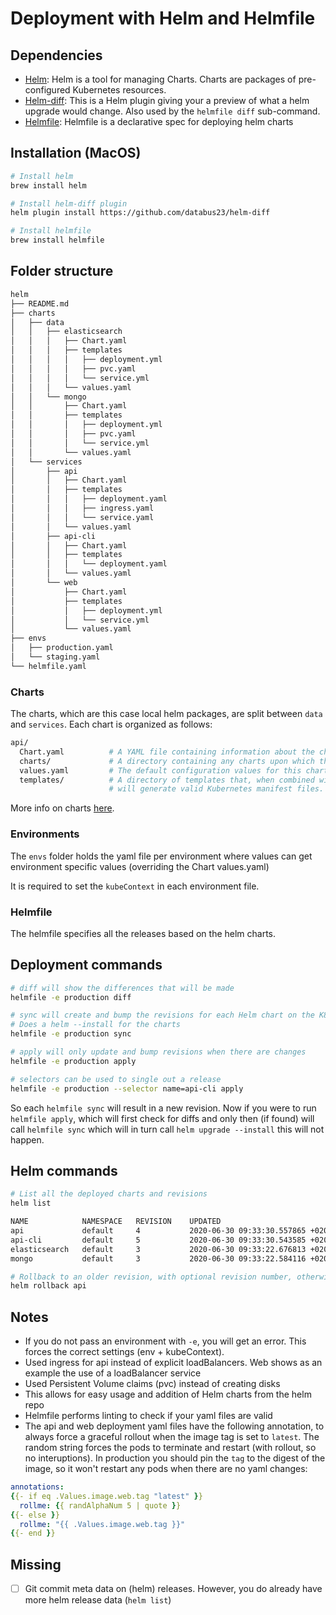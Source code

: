 # Deployment with Helm and Helmfile

## Dependencies
- [Helm](https://github.com/helm/helm): Helm is a tool for managing Charts. Charts are packages of pre-configured Kubernetes resources.
- [Helm-diff](https://github.com/databus23/helm-diff): This is a Helm plugin giving your a preview of what a helm upgrade would change. Also used by the `helmfile diff` sub-command.
- [Helmfile](https://github.com/roboll/helmfile): Helmfile is a declarative spec for deploying helm charts

## Installation (MacOS)

```bash
# Install helm
brew install helm

# Install helm-diff plugin
helm plugin install https://github.com/databus23/helm-diff

# Install helmfile
brew install helmfile
```

## Folder structure

```bash
helm
├── README.md
├── charts
│   ├── data
│   │   ├── elasticsearch
│   │   │   ├── Chart.yaml
│   │   │   ├── templates
│   │   │   │   ├── deployment.yml
│   │   │   │   ├── pvc.yaml
│   │   │   │   └── service.yml
│   │   │   └── values.yaml
│   │   └── mongo
│   │       ├── Chart.yaml
│   │       ├── templates
│   │       │   ├── deployment.yml
│   │       │   ├── pvc.yaml
│   │       │   └── service.yml
│   │       └── values.yaml
│   └── services
│       ├── api
│       │   ├── Chart.yaml
│       │   ├── templates
│       │   │   ├── deployment.yaml
│       │   │   ├── ingress.yaml
│       │   │   └── service.yaml
│       │   └── values.yaml
│       ├── api-cli
│       │   ├── Chart.yaml
│       │   ├── templates
│       │   │   └── deployment.yaml
│       │   └── values.yaml
│       └── web
│           ├── Chart.yaml
│           ├── templates
│           │   ├── deployment.yml
│           │   └── service.yml
│           └── values.yaml
├── envs
│   ├── production.yaml
│   └── staging.yaml
└── helmfile.yaml
```
### Charts
The charts, which are this case local helm packages, are split between `data` and `services`. Each chart is organized as follows:
```bash
api/
  Chart.yaml          # A YAML file containing information about the chart
  charts/             # A directory containing any charts upon which this chart depends.
  values.yaml         # The default configuration values for this chart
  templates/          # A directory of templates that, when combined with values,
                      # will generate valid Kubernetes manifest files.
```
More info on charts [here](https://helm.sh/docs/topics/charts/).

### Environments
The `envs` folder holds the yaml file per environment where values can get environment specific values (overriding the Chart values.yaml)

It is required to set the `kubeContext` in each environment file.

### Helmfile

The helmfile specifies all the releases based on the helm charts.

## Deployment commands

```bash
# diff will show the differences that will be made
helmfile -e production diff

# sync will create and bump the revisions for each Helm chart on the K8s cluster
# Does a helm --install for the charts
helmfile -e production sync

# apply will only update and bump revisions when there are changes
helmfile -e production apply

# selectors can be used to single out a release
helmfile -e production --selector name=api-cli apply
```

So each `helmfile sync` will result in a new revision. Now if you were to run `helmfile apply`, which will first check for diffs and only then (if found) will call `helmfile sync` which will in turn call `helm upgrade --install` this will not happen.

## Helm commands

```bash
# List all the deployed charts and revisions
helm list

NAME         	NAMESPACE	REVISION	UPDATED                              	STATUS  	CHART              	APP VERSION
api          	default  	4       	2020-06-30 09:33:30.557865 +0200 CEST	deployed	api-0.1.0          	1.0.0
api-cli      	default  	5       	2020-06-30 09:33:30.543585 +0200 CEST	deployed	api-cli-0.1.0      	1.0.0
elasticsearch	default  	3       	2020-06-30 09:33:22.676813 +0200 CEST	deployed	elasticsearch-0.1.0	5
mongo        	default  	3       	2020-06-30 09:33:22.584116 +0200 CEST	deployed	mongo-0.1.0        	4.0.9

# Rollback to an older revision, with optional revision number, otherwise rolls back to previous revieion
helm rollback api
```

## Notes
- If you do not pass an environment with `-e`, you will get an error. This forces the correct settings (env + kubeContext).
- Used ingress for api instead of explicit loadBalancers. Web shows as an example the use of a loadBalancer service
- Used Persistent Volume claims (pvc) instead of creating disks
- This allows for easy usage and addition of Helm charts from the helm repo
- Helmfile performs linting to check if your yaml files are valid
- The api and web deployment yaml files have the following annotation, to always force a graceful rollout when the image tag is set to `latest`. The random string forces the pods to terminate and restart (with rollout, so no interuptions). In production you should pin the `tag` to the digest of the image, so it won't restart any pods when there are no yaml changes:

```yaml
annotations:
{{- if eq .Values.image.web.tag "latest" }}
  rollme: {{ randAlphaNum 5 | quote }}
{{- else }}
  rollme: "{{ .Values.image.web.tag }}"
{{- end }}
```

## Missing

- [ ] Git commit meta data on (helm) releases. However, you do already have more helm release data (`helm list`)

